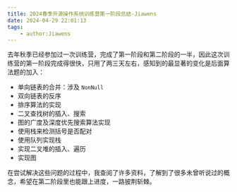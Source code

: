 ```yaml
---
title: 2024春季开源操作系统训练营第一阶段总结-Jiawens
date: 2024-04-29 22:01:13
tags:
    - author:Jiawens
---
```


去年秋季已经参加过一次训练营，完成了第一阶段和第二阶段的一半，因此这次训练营的第一阶段完成得很快，只用了两三天左右，感知到的最显著的变化是后面算法题的加入：

- 单向链表的合并：涉及 `NonNull`
- 双向链表的反序
- 排序算法的实现
- 二叉查找树的插入、搜索
- 图的广度及深度优先搜索算法实现
- 使用栈来检测括号是否配对
- 使用队列实现栈
- 实现二叉堆的插入、遍历
- 实现图

在尝试解决这些问题的过程中，我查阅了许多资料，了解到了很多未曾听说过的概念，希望在第二阶段里也能跟上进度，一路披荆斩棘。
